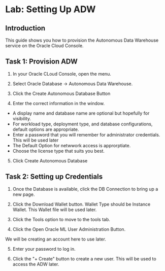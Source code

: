 # Lab: Setting Up ADW

## Introduction

This guide shows you how to provision the Autonomous Data Warehouse service on the Oracle Cloud Console.


## Task 1: Provision ADW

1. In your Oracle CLoud Console, open the menu.

2. Select Oracle Database -> Autonomous Data Warehouse.

3. Click the Create Autonomous Database Button

4. Enter the correct information in the window.

- A display name and database name are optional but hopefully for visibility.
- For workload type, deployment type, and database configurations, default options are appropriate.
- Enter a password that you will remember for administrator credentials. This will be used later
- The Default Option for netwwork access is approrptiate.
- Choose the license type that suits you best.

5. Click Create Autonomous Database


## Task 2: Setting up Credentials

1. Once the Database is available, click the DB Connection to bring up a new page.

2. Click the Download Wallet button.
Wallet Type should be Instance Wallet.
This Wallet file will be used later.

3. Click the Tools option to move to the tools tab.

4. Click the Open Oracle ML User Administration Button.

We will be creating an account here to use later.

5. Enter your password to log in.

6. Click the "+ Create" button to create a new user. This will be used to access the ADW later.